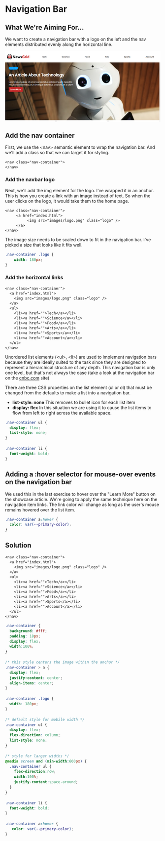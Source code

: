 # Navigation Bar

## What We're Aiming For...

We want to create a navigation bar with a logo on the left and the nav elements distributed evenly along the horizontal line.

![](../../.gitbook/assets/image%20%2879%29.png)

## Add the nav container

First, we use the &lt;nav&gt; semantic element to wrap the navigation bar. And we'll add a class so that we can target it for styling.

```markup
<nav class="nav-container">
</nav>
```

### Add the navbar logo

Next, we'll add the img element for the logo. I've wrapped it in an anchor. This is how you create a link with an image instead of text. So when the user clicks on the logo, it would take them to the home page.

```markup
<nav class="nav-container">
     <a href="index.html">
          <img src="images/logo.png" class="logo" />
     </a>
</nav>
```

The image size needs to be scaled down to fit in the navigation bar. I've picked a size that looks like it fits well.

```css
.nav-container .logo {
    width: 180px;
}
```

### Add the horizontal links

```markup
<nav class="nav-container">
  <a href="index.html">
    <img src="images/logo.png" class="logo" />
  </a>
  <ul>
    <li><a href="">Tech</a></li>
    <li><a href="">Science</a></li>
    <li><a href="">Food</a></li>
    <li><a href="">Arts</a></li>
    <li><a href="">Sports</a></li>
    <li><a href="">Account</a></li>
  </ul>
</nav>
```

Unordered list elements \(&lt;ul&gt;, &lt;li&gt;\) are used to implement navigation bars because they are ideally suited to the task since they are designed to represent a hierarchical structure of any depth. This navigation bar is only one level, but that's not always the case \(take a look at the navigation bar on the [cnbc.com](http://cnbc.com) site\)

There are three CSS properties on the list element \(ul or ol\) that must be changed from the defaults to make a list into a navigation bar.

* **list-style: none** This removes to bullet icon for each list item
* **display: flex**  In this situation we are using it to cause the list items to flow from left to right across the available space. 

```css
.nav-container ul {
  display: flex;
  list-style: none;
}

.nav-container li {
  font-weight: bold;
}
```

## Adding a :hover selector for mouse-over events on the navigation bar

We used this in the last exercise to hover over the "Learn More" button on the showcase article. We're going to apply the same technique here on the navigation item links. The link color will change as long as the user's mouse remains hovered over the list item.

```css
.nav-container a:hover {
  color: var(--primary-color);
}
```

## Solution

```markup
<nav class="nav-container">
  <a href="index.html">
    <img src="images/logo.png" class="logo" />
  </a>
  <ul>
    <li><a href="">Tech</a></li>
    <li><a href="">Science</a></li>
    <li><a href="">Food</a></li>
    <li><a href="">Arts</a></li>
    <li><a href="">Sports</a></li>
    <li><a href="">Account</a></li>
  </ul>
</nav>
```

```css
.nav-container {
  background: #fff;
  padding: 18px;
  display: flex;
  width:100%;
}

/* this style centers the image within the anchor */
.nav-container > a {
  display: flex;
  justify-content: center;
  align-items: center;
}

.nav-container .logo {
  width: 180px;
}

/* default style for mobile width */
.nav-container ul {
  display: flex;
  flex-direction: column;
  list-style: none;
}

/* style for larger widths */
@media screen and (min-width:600px) {
  .nav-container ul {
    flex-direction:row;
    width:100%;
    justify-content:space-around;
  }
}

.nav-container li {
  font-weight: bold;
}

.nav-container a:hover {
   color: var(--primary-color);
}
```

